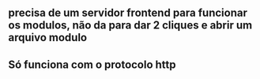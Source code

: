 ## precisa de um servidor frontend para funcionar os modulos, não da para dar 2 cliques e abrir um arquivo modulo

## Só funciona com o protocolo http